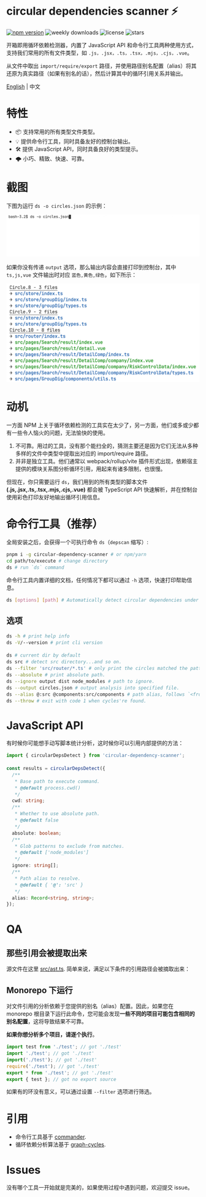 # circular dependencies scanner ⚡

[![npm version](https://img.shields.io/npm/v/circular-dependency-scanner)](https://npmjs.com/package/circular-dependency-scanner)
![weekly downloads](https://img.shields.io/npm/dw/circular-dependency-scanner)
![license](https://img.shields.io/npm/l/circular-dependency-scanner)
![stars](https://img.shields.io/github/stars/emosheeep/fe-tools)

开箱即用循环依赖检测器，内置了 JavaScript API 和命令行工具两种使用方式，支持我们常用的所有文件类型，如 `.js，.jsx，.ts，.tsx，.mjs，.cjs，.vue`。 
 
从文件中取出 `import/require/export` 路径，并使用路径别名配置（alias）将其还原为真实路径（如果有别名的话），然后计算其中的循环引用关系并输出。

[English](./README.md) | 中文

# 特性

- 📦 支持常用的所有类型文件类型。
- 💡 提供命令行工具，同时具备友好的控制台输出。
- 🛠️ 提供 JavaScript API，同时具备良好的类型提示。
- 🌩 小巧、精致、快速、可靠。

# 截图

下图为运行 `ds -o circles.json` 的示例：

![cli.gif](https://raw.githubusercontent.com/emosheeep/fe-tools/HEAD/packages/circular-dependency-scanner/snapshots/cli.gif)

如果你没有传递 `output` 选项，那么输出内容会直接打印到控制台，其中`ts,js,vue` 文件输出时对应 `蓝色,黄色,绿色`，如下所示：

![output-snapshot](https://raw.githubusercontent.com/emosheeep/fe-tools/HEAD/packages/circular-dependency-scanner/snapshots/output.png)

# 动机

一方面 NPM 上关于循环依赖检测的工具实在太少了，另一方面，他们或多或少都有一些令人恼火的问题，无法愉快的使用。

1. 不可靠。用过的工具，没有那个能扫全的，猜测主要还是因为它们无法从多种多样的文件中类型中提取出对应的 import/require 路径。
2. 并非是独立工具。他们通常以  webpack/rollup/vite 插件形式出现，依赖宿主提供的模块关系图分析循环引用，用起来有诸多限制，也很慢。

但现在，你只需要运行 `ds`，我们用到的所有类型的脚本文件 **(.js,.jsx,.ts,.tsx,.mjs,.cjs,.vue)** 都会被 TypeScript API 快速解析，并在控制台使用彩色打印友好地输出循环引用信息。

# 命令行工具（推荐）

全局安装之后，会获得一个可执行命令 `ds`（`depscan` 缩写）:
```sh
pnpm i -g circular-dependency-scanner # or npm/yarn
cd path/to/execute # change directory
ds # run `ds` command
```

命令行工具内置详细的文档，任何情况下都可以通过 `-h` 选项，快速打印帮助信息。

```sh
ds [options] [path] # Automatically detect circular dependencies under the current directory and print the circles.
```

## 选项

```sh
ds -h # print help info
ds -V/--version # print cli version

ds # current dir by default
ds src # detect src directory...and so on.
ds --filter 'src/router/*.ts' # only print the circles matched the pattern.
ds --absolute # print absolute path.
ds --ignore output dist node_modules # path to ignore.
ds --output circles.json # output analysis into specified file.
ds --alias @:src @components:src/components # path alias, follows `<from>:<to>` convention.
ds --throw # exit with code 1 when cycles're found.
```

# JavaScript API

有时候你可能想手动写脚本统计分析，这时候你可以引用内部提供的方法：

```ts
import { circularDepsDetect } from 'circular-dependency-scanner';

const results = circularDepsDetect({
  /**
   * Base path to execute command.
   * @default process.cwd()
   */
  cwd: string;
  /**
   * Whether to use absolute path.
   * @default false
   */
  absolute: boolean;
  /**
   * Glob patterns to exclude from matches.
   * @default ['node_modules']
   */
  ignore: string[];
  /**
   * Path alias to resolve.
   * @default { '@': 'src' }
   */
  alias: Record<string, string>;
});

```

# QA

## 那些引用会被提取出来

源文件在这里 [src/ast.ts](https://github.com/emosheeep/circular-dependency-scanner/blob/HEAD/src/ast.ts). 简单来说，满足以下条件的引用路径会被摘取出来：

## Monorepo 下运行

对文件引用的分析依赖于您提供的别名（alias）配置。因此，如果您在 monorepo 根目录下运行此命令，您可能会发现**一些不同的项目可能包含相同的别名配置**，这将导致结果不可靠。 

**如果你想分析多个项目，请逐个执行**。

```ts
import test from './test'; // got './test'
import './test'; // got './test'
import('./test'); // got './test'
require('./test'); // got './test'
export * from './test'; // got './test'
export { test }; // got no export source
```

如果有的环没有意义，可以通过设置 `--filter` 选项进行筛选。

# 引用

- 命令行工具基于 [commander](https://github.com/tj/commander.js).
- 循环依赖分析算法基于 [graph-cycles](https://github.com/grantila/graph-cycles).

# Issues

没有哪个工具一开始就是完美的，如果使用过程中遇到问题，欢迎提交 issue。